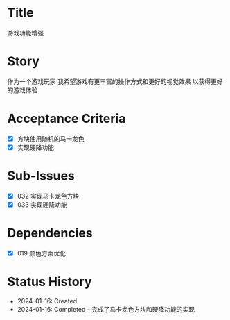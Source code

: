 # Title
游戏功能增强

# Story
作为一个游戏玩家
我希望游戏有更丰富的操作方式和更好的视觉效果
以获得更好的游戏体验

# Acceptance Criteria
- [x] 方块使用随机的马卡龙色
- [x] 实现硬降功能

# Sub-Issues
- [x] 032 实现马卡龙色方块
- [x] 033 实现硬降功能

# Dependencies
- [x] 019 颜色方案优化

# Status History
- 2024-01-16: Created
- 2024-01-16: Completed - 完成了马卡龙色方块和硬降功能的实现
